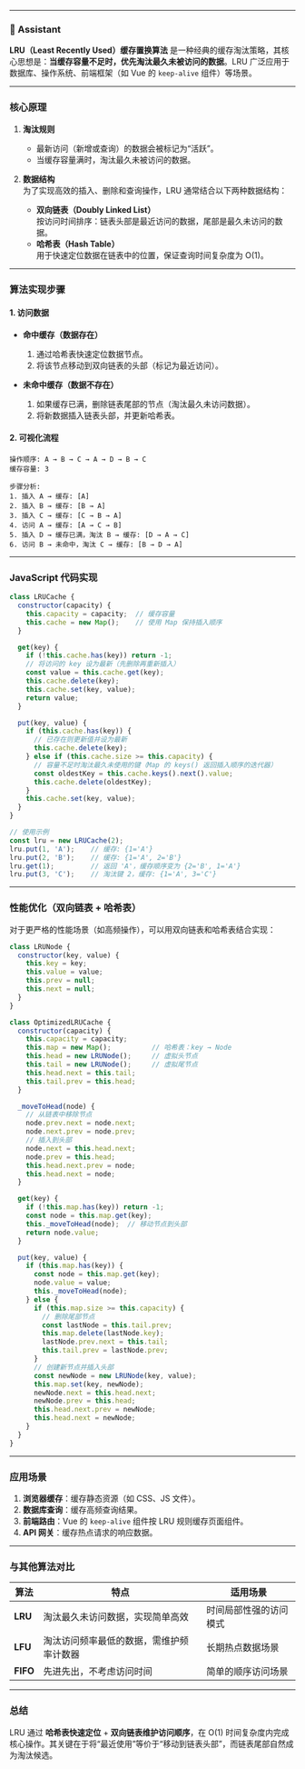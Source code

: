 
---
### 🤖 Assistant

**LRU（Least Recently Used）缓存置换算法** 是一种经典的缓存淘汰策略，其核心思想是：**当缓存容量不足时，优先淘汰最久未被访问的数据**。LRU 广泛应用于数据库、操作系统、前端框架（如 Vue 的 `keep-alive` 组件）等场景。

---

### **核心原理**
1. **淘汰规则**  
   - 最新访问（新增或查询）的数据会被标记为“活跃”。
   - 当缓存容量满时，淘汰最久未被访问的数据。

2. **数据结构**  
   为了实现高效的插入、删除和查询操作，LRU 通常结合以下两种数据结构：
   - **双向链表（Doubly Linked List）**  
     按访问时间排序：链表头部是最近访问的数据，尾部是最久未访问的数据。
   - **哈希表（Hash Table）**  
     用于快速定位数据在链表中的位置，保证查询时间复杂度为 O(1)。

---

### **算法实现步骤**
#### **1. 访问数据**
- **命中缓存（数据存在）**  
  1. 通过哈希表快速定位数据节点。
  2. 将该节点移动到双向链表的头部（标记为最近访问）。

- **未命中缓存（数据不存在）**  
  1. 如果缓存已满，删除链表尾部的节点（淘汰最久未访问数据）。
  2. 将新数据插入链表头部，并更新哈希表。

#### **2. 可视化流程**
```
操作顺序: A → B → C → A → D → B → C  
缓存容量: 3

步骤分析:
1. 插入 A → 缓存: [A]
2. 插入 B → 缓存: [B → A]
3. 插入 C → 缓存: [C → B → A]
4. 访问 A → 缓存: [A → C → B]
5. 插入 D → 缓存已满，淘汰 B → 缓存: [D → A → C]
6. 访问 B → 未命中，淘汰 C → 缓存: [B → D → A]
```

---

### **JavaScript 代码实现**
```javascript
class LRUCache {
  constructor(capacity) {
    this.capacity = capacity;  // 缓存容量
    this.cache = new Map();    // 使用 Map 保持插入顺序
  }

  get(key) {
    if (!this.cache.has(key)) return -1;
    // 将访问的 key 设为最新（先删除再重新插入）
    const value = this.cache.get(key);
    this.cache.delete(key);
    this.cache.set(key, value);
    return value;
  }

  put(key, value) {
    if (this.cache.has(key)) {
      // 已存在则更新值并设为最新
      this.cache.delete(key);
    } else if (this.cache.size >= this.capacity) {
      // 容量不足时淘汰最久未使用的键（Map 的 keys() 返回插入顺序的迭代器）
      const oldestKey = this.cache.keys().next().value;
      this.cache.delete(oldestKey);
    }
    this.cache.set(key, value);
  }
}

// 使用示例
const lru = new LRUCache(2);
lru.put(1, 'A');    // 缓存: {1='A'}
lru.put(2, 'B');    // 缓存: {1='A', 2='B'}
lru.get(1);         // 返回 'A'，缓存顺序变为 {2='B', 1='A'}
lru.put(3, 'C');    // 淘汰键 2，缓存: {1='A', 3='C'}
```

---

### **性能优化（双向链表 + 哈希表）**
对于更严格的性能场景（如高频操作），可以用双向链表和哈希表结合实现：
```javascript
class LRUNode {
  constructor(key, value) {
    this.key = key;
    this.value = value;
    this.prev = null;
    this.next = null;
  }
}

class OptimizedLRUCache {
  constructor(capacity) {
    this.capacity = capacity;
    this.map = new Map();          // 哈希表：key → Node
    this.head = new LRUNode();     // 虚拟头节点
    this.tail = new LRUNode();     // 虚拟尾节点
    this.head.next = this.tail;
    this.tail.prev = this.head;
  }

  _moveToHead(node) {
    // 从链表中移除节点
    node.prev.next = node.next;
    node.next.prev = node.prev;
    // 插入到头部
    node.next = this.head.next;
    node.prev = this.head;
    this.head.next.prev = node;
    this.head.next = node;
  }

  get(key) {
    if (!this.map.has(key)) return -1;
    const node = this.map.get(key);
    this._moveToHead(node);  // 移动节点到头部
    return node.value;
  }

  put(key, value) {
    if (this.map.has(key)) {
      const node = this.map.get(key);
      node.value = value;
      this._moveToHead(node);
    } else {
      if (this.map.size >= this.capacity) {
        // 删除尾部节点
        const lastNode = this.tail.prev;
        this.map.delete(lastNode.key);
        lastNode.prev.next = this.tail;
        this.tail.prev = lastNode.prev;
      }
      // 创建新节点并插入头部
      const newNode = new LRUNode(key, value);
      this.map.set(key, newNode);
      newNode.next = this.head.next;
      newNode.prev = this.head;
      this.head.next.prev = newNode;
      this.head.next = newNode;
    }
  }
}
```

---

### **应用场景**
1. **浏览器缓存**：缓存静态资源（如 CSS、JS 文件）。
2. **数据库查询**：缓存高频查询结果。
3. **前端路由**：Vue 的 `keep-alive` 组件按 LRU 规则缓存页面组件。
4. **API 网关**：缓存热点请求的响应数据。

---

### **与其他算法对比**
| 算法   | 特点                                                                 | 适用场景                     |
|--------|----------------------------------------------------------------------|----------------------------|
| **LRU**  | 淘汰最久未访问数据，实现简单高效                                   | 时间局部性强的访问模式       |
| **LFU**  | 淘汰访问频率最低的数据，需维护频率计数器                           | 长期热点数据场景             |
| **FIFO** | 先进先出，不考虑访问时间                                           | 简单的顺序访问场景           |

---

### **总结**
LRU 通过 **哈希表快速定位** + **双向链表维护访问顺序**，在 O(1) 时间复杂度内完成核心操作。其关键在于将“最近使用”等价于“移动到链表头部”，而链表尾部自然成为淘汰候选。
